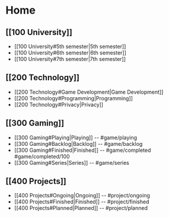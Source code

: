 # Home

## [[100 University]]
- [[100 University#5th semester|5th semester]]
- [[100 University#6th semester|6th semester]]
- [[100 University#7th semester|7th semester]]

## [[200 Technology]]
- [[200 Technology#Game Development|Game Development]]
- [[200 Technology#Programming|Programming]]
- [[200 Technology#Privacy|Privacy]]

## [[300 Gaming]]
-  [[300 Gaming#Playing|Playing]] -- #game/playing 
-  [[300 Gaming#Backlog|Backlog]] -- #game/backlog 
-  [[300 Gaming#Finished|Finished]] -- #game/completed #game/completed/100 
-  [[300 Gaming#Series|Series]] -- #game/series 

## [[400 Projects]]
- [[400 Projects#Ongoing|Ongoing]] -- #project/ongoing 
- [[400 Projects#Finished|Finished]] -- #project/finished 
- [[400 Projects#Planned|Planned]] -- #project/planned 